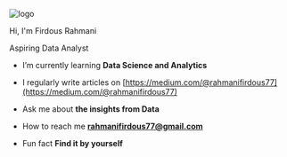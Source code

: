 ![logo](https://github.com/Firdousrahmani/firdous77/blob/main/Blue%20and%20White%20Gradient%20Profile%20Data%20Analyst%20LinkedIn%20Article%20Cover%20Image%20(1).png)

Hi, I'm Firdous Rahmani</h1>


Aspiring Data Analyst



-  I’m currently learning **Data Science and Analytics**

-  I regularly write articles on [https://medium.com/@rahmanifirdous77](https://medium.com/@rahmanifirdous77)

-  Ask me about **the insights from Data**

-  How to reach me **rahmanifirdous77@gmail.com**

-  Fun fact **Find it by yourself**

